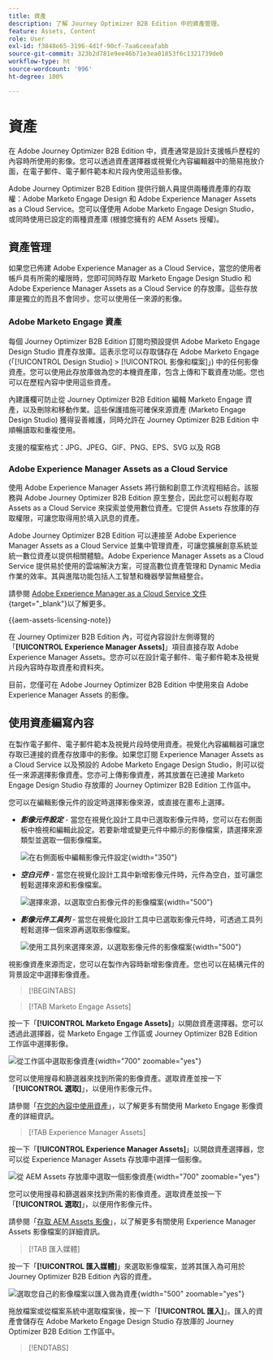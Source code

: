 ```yaml
---
title: 資產
description: 了解 Journey Optimizer B2B Edition 中的資產管理。
feature: Assets, Content
role: User
exl-id: f3848e65-3196-4d1f-90cf-7aa6ceeafabb
source-git-commit: 323b2d781e9ee46b71e3ea01853f6c1321739de0
workflow-type: ht
source-wordcount: '996'
ht-degree: 100%

---
```


# 資產

在 Adobe Journey Optimizer B2B Edition 中，資產通常是設計支援帳戶歷程的內容時所使用的影像。您可以透過資產選擇器或視覺化內容編輯器中的簡易拖放介面，在電子郵件、電子郵件範本和片段內使用這些影像。

Adobe Journey Optimizer B2B Edition 提供行銷人員提供兩種資產庫的存取權：Adobe Marketo Engage Design 和 Adobe Experience Manager Assets as a Cloud Service。您可以僅使用 Adobe Marketo Engage Design Studio，或同時使用已設定的兩種資產庫 (根據您擁有的 AEM Assets 授權)。

## 資產管理

如果您已佈建 Adobe Experience Manager as a Cloud Service，當您的使用者帳戶具有所需的權限時，您即可同時存取 Marketo Engage Design Studio 和 Adobe Experience Manager Assets as a Cloud Service 的存放庫。這些存放庫是獨立的而且不會同步。您可以使用任一來源的影像。

### Adobe Marketo Engage 資產

每個 Journey Optimizer B2B Edition 訂閱均預設提供 Adobe Marketo Engage Design Studio 資產存放庫。這表示您可以存取儲存在 Adobe Marketo Engage (「[!UICONTROL Design Studio] > [!UICONTROL 影像和檔案]」) 中的任何影像資產。您可以使用此存放庫做為您的本機資產庫，包含上傳和下載資產功能。您也可以在歷程內容中使用這些資產。

內建護欄可防止從 Journey Optimizer B2B Edition 編輯 Marketo Engage 資產，以及刪除和移動作業。這些保護措施可確保來源資產 (Marketo Engage Design Studio) 獲得妥善維護，同時允許在 Journey Optimizer B2B Edition 中順暢讀取和重複使用。

支援的檔案格式：JPG、JPEG、GIF、PNG、EPS、SVG 以及 RGB

### Adobe Experience Manager Assets as a Cloud Service

使用 Adobe Experience Manager Assets 將行銷和創意工作流程相結合。該服務與 Adobe Journey Optimizer B2B Edition 原生整合，因此您可以輕鬆存取 Assets as a Cloud Service 來探索並使用數位資產。它提供 Assets 存放庫的存取權限，可讓您取得用於填入訊息的資產。

Adobe Journey Optimizer B2B Edition 可以連接至 Adobe Experience Manager Assets as a Cloud Service 並集中管理資產，可讓您擴展創意系統並統一數位資產以提供相關體驗。Adobe Experience Manager Assets as a Cloud Service 提供易於使用的雲端解決方案，可提高數位資產管理和 Dynamic Media 作業的效率。其與進階功能包括人工智慧和機器學習無縫整合。

請參閱 [Adobe Experience Manager as a Cloud Service 文件](https://experienceleague.adobe.com/zh-hant/docs/experience-manager-cloud-service/content/assets/overview){target="_blank"}以了解更多。

{{aem-assets-licensing-note}}

在 Journey Optimizer B2B Edition 內，可從內容設計左側導覽的「**[!UICONTROL Experience Manager Assets]**」項目直接存取 Adobe Experience Manager Assets。您亦可以在設計電子郵件、電子郵件範本及視覺片段內容時存取資產和資料夾。

目前，您僅可在 Adobe Journey Optimizer B2B Edition 中使用來自 Adobe Experience Manager Assets 的影像。

## 使用資產編寫內容

在製作電子郵件、電子郵件範本及視覺片段時使用資產。視覺化內容編輯器可讓您存取已連接的資產存放庫中的影像。如果您訂閱 Experience Manager Assets as a Cloud Service 以及預設的 Adobe Marketo Engage Design Studio，則可以從任一來源選擇影像資產。您亦可上傳影像資產，將其放置在已連接 Marketo Engage Design Studio 存放庫的 Journey Optimizer B2B Edition 工作區中。

您可以在編輯影像元件的設定時選擇影像來源，或直接在畫布上選擇。

* **_影像元件設定_** - 當您在視覺化設計工具中已選取影像元件時，您可以在右側面板中檢視和編輯此設定。若要新增或變更元件中顯示的影像檔案，請選擇來源類型並選取一個影像檔案。

  ![在右側面板中編輯影像元件設定](./assets/content-assets-image-settings.png){width="350"}

* **_空白元件_** - 當您在視覺化設計工具中新增影像元件時，元件為空白，並可讓您輕鬆選擇來源和影像檔案。

  ![選擇來源，以選取空白影像元件的影像檔案](./assets/content-assets-image-component-empty.png){width="500"}

* **_影像元件工具列_** - 當您在視覺化設計工具中已選取影像元件時，可透過工具列輕鬆選擇一個來源再選取影像檔案。

  ![使用工具列來選擇來源，以選取影像元件的影像檔案](./assets/content-assets-image-toolbar-settings.png){width="500"}

視影像資產來源而定，您可以在製作內容時新增影像資產。您也可以在結構元件的背景設定中選擇影像資產。

>[!BEGINTABS]

>[!TAB Marketo Engage Assets]

按一下「**[!UICONTROL Marketo Engage Assets]**」以開啟資產選擇器。您可以透過此選擇器，從 Marketo Engage 工作區或 Journey Optimizer B2B Edition 工作區中選擇影像。

![從工作區中選取影像資產](./assets/content-assets-image-me-selected.png){width="700" zoomable="yes"}

您可以使用搜尋和篩選器來找到所需的影像資產。選取資產並按一下「**[!UICONTROL 選取]**」，以便用作影像元件。

請參閱「[在您的內容中使用資產](./marketo-engage-design-studio.md#use-assets-in-your-content)」，以了解更多有關使用 Marketo Engage 影像資產的詳細資訊。

>[!TAB Experience Manager Assets]

按一下「**[!UICONTROL Experience Manager Assets]**」以開啟資產選擇器，您可以從 Experience Manager Assets 存放庫中選擇一個影像。

![從 AEM Assets 存放庫中選取一個影像資產](./assets/content-assets-image-aem-selected.png){width="700" zoomable="yes"}

您可以使用搜尋和篩選器來找到所需的影像資產。選取資產並按一下「**[!UICONTROL 選取]**」，以便用作影像元件。

請參閱「[存取 AEM Assets 影像](./aem-assets.md#access-aem-assets-images)」，以了解更多有關使用 Experience Manager Assets 影像檔案的詳細資訊。

>[!TAB 匯入媒體]

按一下「**[!UICONTROL 匯入媒體]**」來選取影像檔案，並將其匯入為可用於 Journey Optimizer B2B Edition 內容的資產。

![選取您自己的影像檔案以匯入做為資產](./assets/content-assets-image-import-file-selected.png){width="500" zoomable="yes"}

拖放檔案或從檔案系統中選取檔案後，按一下「**[!UICONTROL 匯入]**」。匯入的資產會儲存在 Adobe Marketo Engage Design Studio 存放庫的 Journey Optimizer B2B Edition 工作區中。

>[!ENDTABS]
